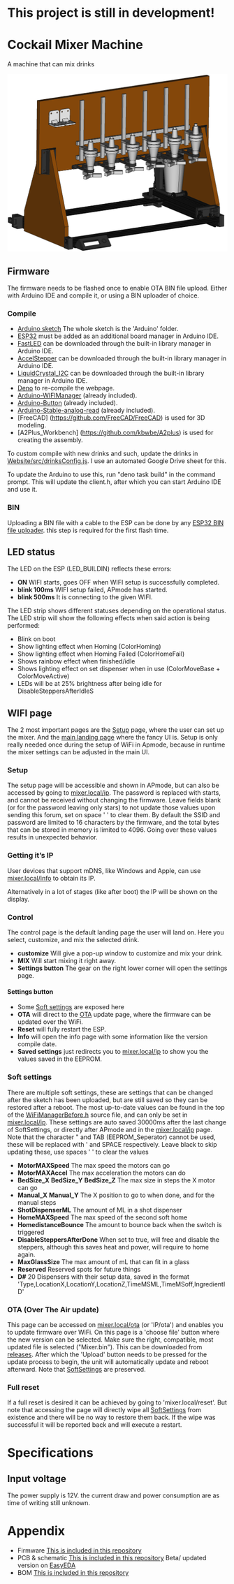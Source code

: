 # **This project is still in development!**

# Cockail Mixer Machine
A machine that can mix drinks

<img src="Images/CAD overview.png" alt="CAD drawing of the machine">

## Firmware
The firmware needs to be flashed once to enable OTA BIN file upload. Either with Arduino IDE and compile it, or using a BIN uploader of choice.

### Compile
- [Arduino sketch](Arduino) The whole sketch is the 'Arduino' folder.
- [ESP32](https://dl.espressif.com/dl/package_esp32_index.json) must be added as an additional board manager in Arduino IDE.
- [FastLED](https://github.com/FastLED/FastLED) can be downloaded through the built-in library manager in Arduino IDE.
- [AccelStepper](https://github.com/waspinator/AccelStepper) can be downloaded through the built-in library manager in Arduino IDE.
- [LiquidCrystal_I2C](https://github.com/johnrickman/LiquidCrystal_I2C) can be downloaded through the built-in library manager in Arduino IDE.
- [Deno](https://deno.land/) to re-compile the webpage.
- [Arduino-WIFIManager](https://github.com/jellewie/Arduino-WiFiManager) (already included).
- [Arduino-Button](https://github.com/jellewie/Arduino-Button) (already included).
- [Arduino-Stable-analog-read](https://github.com/jellewie/Arduino-Stable-analog-read) (already included).
- [FreeCAD] (https://github.com/FreeCAD/FreeCAD) is used for 3D modeling.
- [A2Plus_Workbench] (https://github.com/kbwbe/A2plus) is used for creating the assembly.

To custom compile with new drinks and such, update the drinks in [Website/src/drinksConfig.js](Website/src/drinksConfig.js). I use an automated Google Drive sheet for this.

To update the Arduino to use this, run "deno task build" in the command prompt. This will update the client.h, after which you can start Arduino IDE and use it.

### BIN
Uploading a BIN file with a cable to the ESP can be done by any [ESP32 BIN file uploader](https://www.espressif.com/en/support/download/other-tools). this step is required for the first flash time.

## LED status
The LED on the ESP (LED_BUILDIN) reflects these errors:
- **ON** WIFI starts, goes OFF when WIFI setup is successfully completed.
- **blink 100ms** WIFI setup failed, APmode has started.
- **blink 500ms** It is connecting to the given WIFI.

The LED strip shows different statuses depending on the operational status.
The LED strip will show the following effects when said action is being performed:
- Blink on boot
- Show lighting effect when Homing (ColorHoming)
- Show lighting effect when Homing Failed (ColorHomeFail)
- Shows rainbow effect when finished/idle
- Shows lighting effect on set dispenser when in use (ColorMoveBase + ColorMoveActive)
- LEDs will be at 25% brightness after being idle for DisableSteppersAfterIdleS


## WIFI page
The 2 most important pages are the [Setup](#setup) page, where the user can set up the mixer. And the [main landing page](#control) where the fancy UI is.
Setup is only really needed once during the setup of WiFi in Apmode, because in runtime the mixer settings can be adjusted in the main UI.

### Setup
The setup page will be accessible and shown in APmode, but can also be accessed by going to [mixer.local/ip](http://mixer.local/ip). 
The password is replaced with starts, and cannot be received without changing the firmware. 
Leave fields blank (or for the password leaving only stars) to not update those values upon sending this forum, set on space ' ' to clear them.
By default the SSID and password are limited to 16 characters by the firmware, and the total bytes that can be stored in memory is limited to 4096. Going over these values results in unexpected behavior. 

### Getting it’s IP
User devices that support mDNS, like Windows and Apple, can use [mixer.local/info](http://mixer.local/info) to obtain its IP.

Alternatively in a lot of stages (like after boot) the IP will be shown on the display.

### Control
The control page is the default landing page the user will land on. Here you select, customize, and mix the selected drink. 

- **customize** Will give a pop-up window to customize and mix your drink.
- **MIX** Will start mixing it right away.
- **Settings button** The gear on the right lower corner will open the settings page.

#### Settings button
- Some [Soft settings](#Soft-settings) are exposed here
- **OTA** will direct to the [OTA](#ota-over-the-air-update) update page, where the firmware can be updated over the WiFi.
- **Reset** will fully restart the ESP.
- **Info** will open the info page with some information like the version compile date.
- **Saved settings** just redirects you to [mixer.local/ip](http://mixer.local/ip) to show you the values saved in the EEPROM.

### Soft settings
There are multiple soft settings, these are settings that can be changed after the sketch has been uploaded, but are still saved so they can be restored after a reboot.
The most up-to-date values can be found in the top of the [WiFiManagerBefore.h](Arduino/WiFiManagerBefore.h) source file, and can only be set in [mixer.local/ip](http://mixer.local/ip).
These settings are auto saved 30000ms after the last change of SoftSettings, or directly after APmode and in the [mixer.local/ip](http://mixer.local/ip) page.
Note that the character " and TAB (EEPROM_Seperator) cannot be used, these will be replaced with ' and SPACE respectively. Leave black to skip updating these, use spaces ' ' to clear the values
- **MotorMAXSpeed** The max speed the motors can go
- **MotorMAXAccel** The max acceleration the motors can do
- **BedSize_X** **BedSize_Y** **BedSize_Z** The max size in steps the X motor can go
- **Manual_X** **Manual_Y** The X position to go to when done, and for the manual steps
- **ShotDispenserML** The amount of ML in a shot dispenser 
- **HomeMAXSpeed** The max speed of the second soft home
- **HomedistanceBounce** The amount to bounce back when the switch is triggered
- **DisableSteppersAfterDone** When set to true, will free and disable the steppers, although this saves heat and power, will require to home again.
- **MaxGlassSize** The max amount of mL that can fit in a glass
- **Reserved** Reserved spots for future things
- **D#** 20 Dispensers with their setup data, saved in the format 'Type,LocationX,LocationY,LocationZ,TimeMSML,TimeMSoff,IngredientID'

### OTA (Over The Air update)
This page can be accessed on [mixer.local/ota](http://mixer.local/ota) (or 'IP/ota') and enables you to update firmware over WiFi.
On this page is a 'choose file' button where the new version can be selected. Make sure the right, compatible, most updated file is selected ("Mixer.bin"). This can be downloaded from [releases](https://github.com/jellewie/Arduino-CocktailMachine/releases). 
After which the 'Upload' button needs to be pressed for the update process to begin, the unit will automatically update and reboot afterward.
Note that [SoftSettings](#soft-settings) are preserved.

### Full reset
If a full reset is desired it can be achieved by going to 'mixer.local/reset'. But note that accessing the page will directly wipe all [SoftSettings](#soft-settings) from existence and there will be no way to restore them back. If the wipe was successful it will be reported back and will execute a restart.

# Specifications 
## Input voltage
The power supply is 12V. 
the current draw and power consumption are as time of writing still unknown.

# Appendix
* Firmware
[This is included in this repository](Arduino)
* PCB & schematic
[This is included in this repository](Schematic-PCB)
Beta/ updated version on [EasyEDA](https://easyeda.com/selbiekoekie/cocktail-machine)
* BOM
[This is included in this repository](BOM.md)
